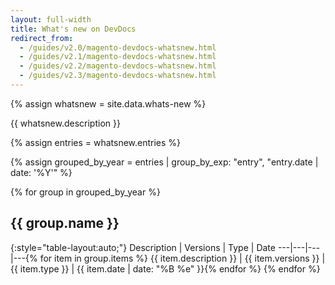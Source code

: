 ```yaml
---
layout: full-width
title: What's new on DevDocs
redirect_from:
  - /guides/v2.0/magento-devdocs-whatsnew.html
  - /guides/v2.1/magento-devdocs-whatsnew.html
  - /guides/v2.2/magento-devdocs-whatsnew.html
  - /guides/v2.3/magento-devdocs-whatsnew.html
---
```


{% assign whatsnew = site.data.whats-new %}

<!-- The link enables RSS readers to recognize the whatsnew-feed thread on the page -->
<link rel="alternate" type="application/atom+xml" title="What's new on Magento DevDocs" href= "{{ whatsnew.thread }}" />

{{ whatsnew.description }}

{% assign entries = whatsnew.entries %}

{% assign grouped_by_year = entries | group_by_exp: "entry", "entry.date | date: '%Y'" %}

{% for group in grouped_by_year %}

## {{ group.name }}

{:style="table-layout:auto;"}
Description |	Versions |	Type	| Date
---|---|---|---{% for item in group.items %}
{{ item.description }} | {{ item.versions }} | {{ item.type }} | {{ item.date | date: "%B %e" }}{% endfor %}
{% endfor %}